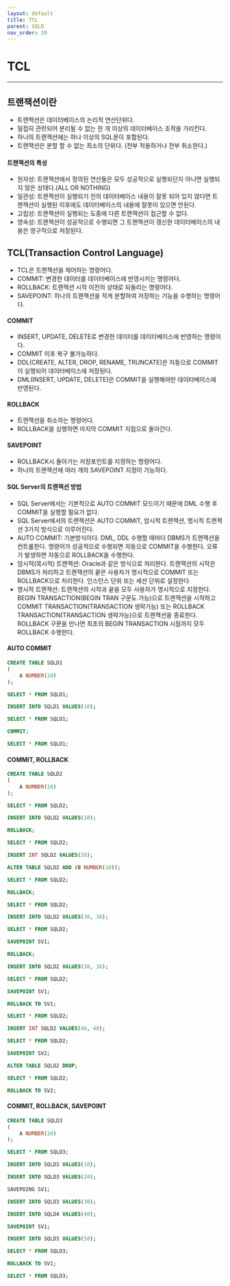 ```yaml
---
layout: default
title: TCL
parent: SQLD
nav_order: 19
---
```


# TCL

---

## 트랜잭션이란

- 트랜잭션은 데이터베이스의 논리적 연산단위다.
- 밀접히 관련되어 분리될 수 없는 한 개 이상의 데이터베이스 조작을 가리킨다.
- 하나의 트랜잭션에는 하나 이상의 SQL문이 포함된다.
- 트랜잭션은 분할 할 수 없는 최소의 단위다. (전부 적용하거나 전부 취소한다.)

#### 트랜잭션의 특성

- 원자성: 트랜잭션에서 정의된 연산들은 모두 성공적으로 실행되던지 아니면 실행되지 않은 상태다.(ALL OR NOTHING)
- 일관성: 트랜잭션이 실행되기 전의 데이터베이스 내용이 잘못 되어 있지 않다면 트랜잭션이 실행된 이후에도 데이터베이스의 내용에 잘못이 있으면 안된다.
- 고립성: 트랜잭션이 실행되는 도중에 다른 트랜잭션이 접근할 수 없다.
- 영속성: 트랜잭션이 성공적으로 수행되면 그 트랜잭션이 갱신한 데이터베이스의 내용은 영구적으로 저장된다.

## TCL(Transaction Control Language)

- TCL은 트랜잭션을 제어하는 명령어다.
- COMMIT: 변경한 데이터를 데이터베이스에 반영시키는 명령어다.
- ROLLBACK: 트랜잭션 시작 이전의 상태로 되돌리는 명령어다.
- SAVEPOINT: 하나의 트랜잭션을 작게 분할하여 저장하는 기능을 수행하는 명령어다.

#### COMMIT

- INSERT, UPDATE, DELETE로 변경한 데이터를 데이터베이스에 반영하는 명령어다.
- COMMIT 이후 복구 불가능하다.
- DDL(CREATE, ALTER, DROP, RENAME, TRUNCATE)은 자동으로 COMMIT이 실행되어 데이터베이스에 저장된다.
- DML(INSERT, UPDATE, DELETE)은 COMMIT을 실행해야만 데이터베이스에 반영된다.

#### ROLLBACK

- 트랜잭션을 취소하는 명령어다.
- ROLLBACK을 싱행하면 마지막 COMMIT 지점으로 돌아간다.

#### SAVEPOINT

- ROLLBACK시 돌아가는 저장포인트를 지정하는 명령어다.
- 하나의 트랜잭션에 여러 개의 SAVEPOINT 지정이 가능하다.

#### SQL Server의 트랜잭션 방법

- SQL Server에서는 기본적으로 AUTO COMMIT 모드이기 때문에 DML 수행 후 COMMIT을 실행할 필요가 없다.
- SQL Server에서의 트랜잭션은 AUTO COMMIT, 암시적 트랜잭션, 명시적 트랜잭션 3가지 방식으로 이루어진다.
- AUTO COMMIT: 기본방식이다. DML, DDL 수행할 때마다 DBMS가 트랜잭션을 컨트롤한다. 명령어가 성공적으로 수행되면 자동으로 COMMIT을 수행한다. 오류가 발생하면 자동으로 ROLLBACK을 수행한다.
- 암시적(묵시적) 트랜잭션: Oracle과 같은 방식으로 처리한다. 트랜잭션의 시작은 DBMS가 처리하고 트랜잭션의 끝은 사용자가 명시적으로 COMMIT 또는 ROLLBACK으로 처리한다. 인스턴스 단위 또는 세션 단위로 설정한다.
- 명시적 트랜잭션: 트랜잭션의 시작과 끝을 모두 사용자가 명시적으로 지정한다. BEGIN TRANSACTION(BEGIN TRAN 구문도 가능)으로 트랜잭션을 시작하고 COMMIT TRANSACTION(TRANSACTION 생략가능) 또는 ROLLBACK TRANSACTION(TRANSACTION 생략가능)으로 트랜잭션을 종료한다. ROLLBACK 구문을 만나면 최초의 BEGIN TRANSACTION 시점까지 모두 ROLLBACK 수행한다.

#### AUTO COMMIT

```sql
CREATE TABLE SQLD1
(
    A NUMBER(10)
);

SELECT * FROM SQLD1;

INSERT INTO SQLD1 VALUES(10);

SELECT * FROM SQLD1;

COMMIT;

SELECT * FROM SQLD1;
```

#### COMMIT, ROLLBACK

```sql
CREATE TABLE SQLD2
(
    A NUMBER(10)
);

SELECT * FROM SQLD2;

INSERT INTO SQLD2 VALUES(10);

ROLLBACK;

SELECT * FROM SQLD2;

INSERT INT SQLD2 VALUES(20);

ALTER TABLE SQLD2 ADD (B NUMBER(10));

SELECT * FROM SQLD2;

ROLLBACK;

SELECT * FROM SQLD2;

INSERT INTO SQLD2 VALUES(30, 30);

SELECT * FROM SQLD2;

SAVEPOINT SV1;

ROLLBACK;

INSERT INTO SQLD2 VALUES(30, 30);

SELECT * FROM SQLD2;

SAVEPOINT SV1;

ROLLBACK TO SV1;

SELECT * FROM SQLD2;

INSERT INT SQLD2 VALUES(40, 40);

SELECT * FROM SQLD2;

SAVEPOINT SV2;

ALTER TABLE SQLD2 DROP;

SELECT * FROM SQLD2;

ROLLBACK TO SV2;
```

#### COMMIT, ROLLBACK, SAVEPOINT

```sql
CREATE TABLE SQLD3
(
    A NUMBER(10)
);

SELECT * FROM SQLD3;

INSERT INTO SQLD3 VALUES(10);

INSERT INTO SQLD3 VALUES(20);

SAVEPOING SV1;

INSERT INTO SQLD3 VALUES(30);

INSERT INTO SQLD4 VALUES(40);

SAVEPOINT SV1;

INSERT INTO SQLD3 VALUES(50);

SELECT * FROM SQLD3;

ROLLBACK TO SV1;

SELECT * FROM SQLD3;
```
